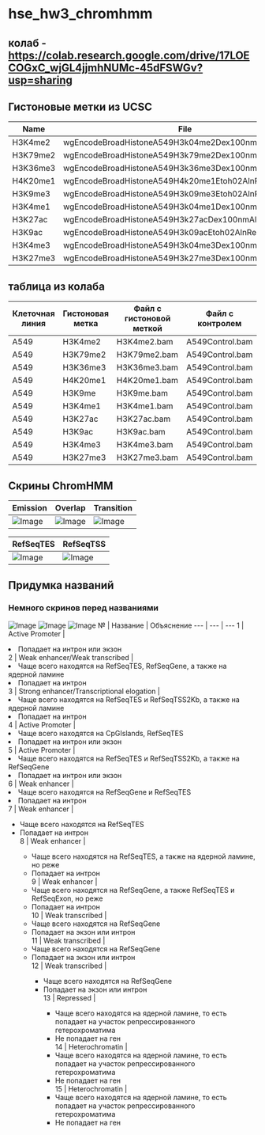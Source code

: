 # hse_hw3_chromhmm
## колаб - https://colab.research.google.com/drive/17LOECOGxC_wjGL4jjmhNUMc-45dFSWGv?usp=sharing
## Гистоновые метки из UCSC
Name | File
--- | ---
H3K4me2 | wgEncodeBroadHistoneA549H3k04me2Dex100nmAlnRep1.bam
H3K79me2 | wgEncodeBroadHistoneA549H3k79me2Dex100nmAlnRep1.bam
H3K36me3 | wgEncodeBroadHistoneA549H3k36me3Dex100nmAlnRep1.bam
H4K20me1 | wgEncodeBroadHistoneA549H4k20me1Etoh02AlnRep1.bam
H3K9me3 | wgEncodeBroadHistoneA549H3k09me3Etoh02AlnRep1.bam
H3K4me1 | wgEncodeBroadHistoneA549H3k04me1Dex100nmAlnRep1.bam
H3K27ac | wgEncodeBroadHistoneA549H3k27acDex100nmAlnRep1.bam
H3K9ac | wgEncodeBroadHistoneA549H3k09acEtoh02AlnRep1.bam
H3K4me3 | wgEncodeBroadHistoneA549H3k04me3Dex100nmAlnRep1.bam
H3K27me3 | wgEncodeBroadHistoneA549H3k27me3Dex100nmAlnRep1.bam


## таблица из колаба

Клеточная линия | Гистоновая метка | Файл с гистоновой меткой | Файл с контролем
--- | --- | --- | ---
A549 | H3K4me2 | H3K4me2.bam | A549Control.bam
A549 | H3K79me2 | H3K79me2.bam | A549Control.bam
A549 | H3K36me3 | H3K36me3.bam | A549Control.bam
A549 | H4K20me1 | H4K20me1.bam | A549Control.bam
A549 | H3K9me | H3K9me.bam | A549Control.bam
A549 | H3K4me1 | H3K4me1.bam | A549Control.bam
A549 | H3K27ac | H3K27ac.bam | A549Control.bam
A549 | H3K9ac | H3K9ac.bam | A549Control.bam
A549 | H3K4me3 | H3K4me3.bam | A549Control.bam
A549 | H3K27me3 | H3K27me3.bam | A549Control.bam


## Скрины ChromHMM

Emission | Overlap | Transition 
 --- | --- | ---
![Image](/data/emissions_15.png) | ![Image](/data/A549_15_overlap.png) | ![Image](/data/transitions_15.png)

RefSeqTES | RefSeqTSS
 --- | --- 
![Image](/data/A549_15_RefSeqTES_neighborhood.png) | ![Image](/data/A549_15_RefSeqTSS_neighborhood.png)


## Придумка названий
### Немного скринов перед названиями
![Image](/data/state_9.png) 
![Image](/data/state_2.png)
![Image](/data/state_6.png)
№ | Название | Объяснение
 --- | --- | ---
1 | Active Promoter | </li><li> Попадает на интрон или экзон </li> 
2 | Weak enhancer/Weak transcribed | </li><li> Чаще всего находятся на RefSeqTES, RefSeqGene, а также на ядерной ламине </li><li> Попадает на интрон </li> 
3 | Strong enhancer/Transcriptional elogation | </li><li> Чаще всего находятся на RefSeqTES и RefSeqTSS2Kb, а также на ядерной ламине </li><li> Попадает на интрон </li> 
4 | Active Promoter | </li><li> Чаще всего находятся на CpGIslands, RefSeqTES </li><li> Попадает на интрон или экзон </li> 
5 | Active Promoter | </li><li> Чаще всего находятся на RefSeqTES и RefSeqTSS2Kb, а также на RefSeqGene </li><li> Попадает на интрон или экзон </li> 
6 | Weak enhancer | </li><li> Чаще всего находятся на RefSeqGene и RefSeqTES </li><li> Попадает на интрон </li> 
7 | Weak enhancer | <ul><li> Чаще всего находятся на RefSeqTES </li><li> Попадает на интрон </li> 
8 | Weak enhancer | <ul><li> Чаще всего находятся на RefSeqTES, а также на ядерной ламине, но реже </li><li> Попадает на интрон </li> 
9 | Weak enhancer | </li><li> Чаще всего находятся на RefSeqGene, а также RefSeqTES и RefSeqExon, но реже </li><li> Попадает на интрон </li> 
10 | Weak transcribed | </li><li> Чаще всего находятся на RefSeqGene </li><li> Попадает на экзон или интрон </li> 
11 | Weak transcribed | </li><li> Чаще всего находятся на RefSeqGene </li><li> Попадает на экзон или интрон </li> 
12 | Weak transcribed | <ul><li> Чаще всего находятся на RefSeqGene </li><li> Попадает на экзон или интрон </li> 
13 | Repressed | <ul><li> Чаще всего находятся на ядерной ламине, то есть попадает на участок репрессированного гетерохроматима </li><li> Не попадает на ген </li> 
14 | Heterochromatin | </li><li> Чаще всего находятся на ядерной ламине, то есть попадает на участок репрессированного гетерохроматима </li><li> Не попадает на ген </li> 
15 | Heterochromatin | </li><li> Чаще всего находятся на ядерной ламине, то есть попадает на участок репрессированного гетерохроматима </li><li> Не попадает на ген </li> 

